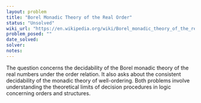 ```yaml
---
layout: problem
title: "Borel Monadic Theory of the Real Order"
status: "Unsolved"
wiki_url: "https://en.wikipedia.org/wiki/Borel_monadic_theory_of_the_real_order"
problem_posed: ""
date_solved:
solver:
notes:
---
```

The question concerns the decidability of the Borel monadic theory of the real numbers under the order relation. It also asks about the consistent decidability of the monadic theory of well-ordering. Both problems involve understanding the theoretical limits of decision procedures in logic concerning orders and structures.